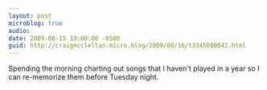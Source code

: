 ```yaml
---
layout: post
microblog: true
audio: 
date: 2009-08-15 19:00:00 -0500
guid: http://craigmcclellan.micro.blog/2009/08/16/t3345080042.html
---
```

Spending the morning charting out songs that I haven't played in a year so I can re-memorize them before Tuesday night.
